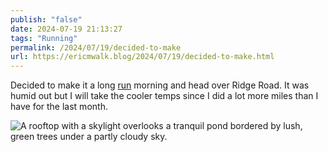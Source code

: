 ```yaml
---
publish: "false"
date: 2024-07-19 21:13:27
tags: "Running"
permalink: /2024/07/19/decided-to-make
url: https://ericmwalk.blog/2024/07/19/decided-to-make.html
---
```


Decided to make it a long [run](https://www.strava.com/activities/11927522515) morning and head over Ridge Road. It was humid out but I will take the cooler temps since I did a lot more miles than I have for the last month.

![A rooftop with a skylight overlooks a tranquil pond bordered by lush, green trees under a partly cloudy sky.](https://ericmwalk.blog/uploads/2024/img-0903.jpeg)